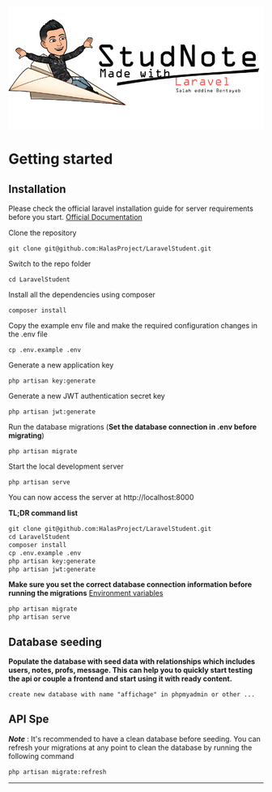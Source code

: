 ![Halas](https://raw.githubusercontent.com/HalasProject/LaravelStudent/master/Image/StudNote.png)

# Getting started

## Installation

Please check the official laravel installation guide for server requirements before you start. [Official Documentation](https://laravel.com/docs/5.4/installation#installation)


Clone the repository

    git clone git@github.com:HalasProject/LaravelStudent.git
    
Switch to the repo folder

    cd LaravelStudent

Install all the dependencies using composer

    composer install

Copy the example env file and make the required configuration changes in the .env file

    cp .env.example .env

Generate a new application key

    php artisan key:generate

Generate a new JWT authentication secret key

    php artisan jwt:generate

Run the database migrations (**Set the database connection in .env before migrating**)

    php artisan migrate

Start the local development server

    php artisan serve

You can now access the server at http://localhost:8000

**TL;DR command list**

    git clone git@github.com:HalasProject/LaravelStudent.git
    cd LaravelStudent
    composer install
    cp .env.example .env
    php artisan key:generate
    php artisan jwt:generate 
    
**Make sure you set the correct database connection information before running the migrations** [Environment variables](#environment-variables)

    php artisan migrate
    php artisan serve

## Database seeding

**Populate the database with seed data with relationships which includes users, notes, profs, message. This can help you to quickly start testing the api or couple a frontend and start using it with ready content.**


    create new database with name "affichage" in phpmyadmin or other ...

## API Spe
***Note*** : It's recommended to have a clean database before seeding. You can refresh your migrations at any point to clean the database by running the following command

    php artisan migrate:refresh

----------
